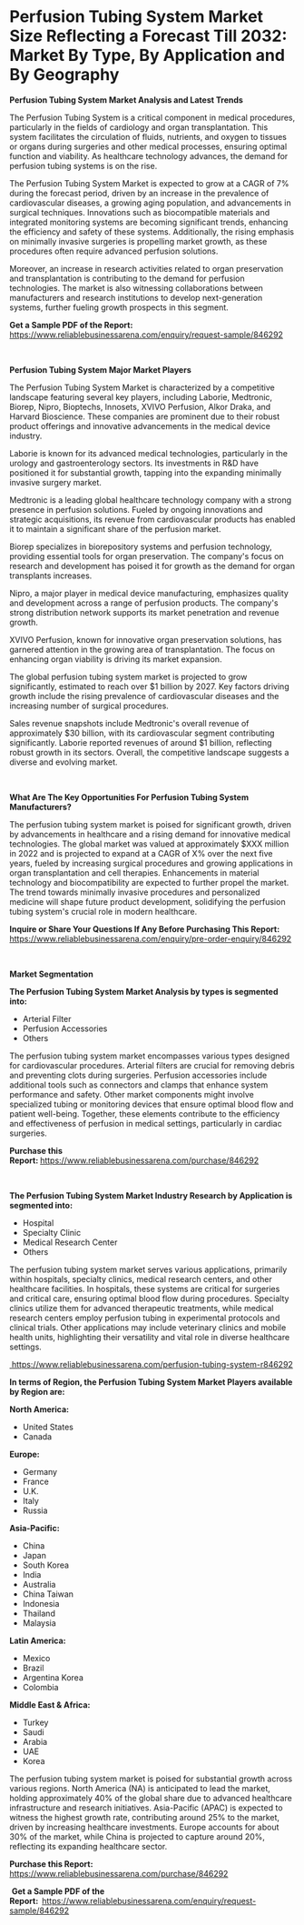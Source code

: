 <p><h1>Perfusion Tubing System Market Size Reflecting a Forecast Till 2032: Market By Type, By Application and By Geography</h1></p><p><strong>Perfusion Tubing System Market Analysis and Latest Trends</strong></p>
<p><p>The Perfusion Tubing System is a critical component in medical procedures, particularly in the fields of cardiology and organ transplantation. This system facilitates the circulation of fluids, nutrients, and oxygen to tissues or organs during surgeries and other medical processes, ensuring optimal function and viability. As healthcare technology advances, the demand for perfusion tubing systems is on the rise.</p><p>The Perfusion Tubing System Market is expected to grow at a CAGR of 7% during the forecast period, driven by an increase in the prevalence of cardiovascular diseases, a growing aging population, and advancements in surgical techniques. Innovations such as biocompatible materials and integrated monitoring systems are becoming significant trends, enhancing the efficiency and safety of these systems. Additionally, the rising emphasis on minimally invasive surgeries is propelling market growth, as these procedures often require advanced perfusion solutions.</p><p>Moreover, an increase in research activities related to organ preservation and transplantation is contributing to the demand for perfusion technologies. The market is also witnessing collaborations between manufacturers and research institutions to develop next-generation systems, further fueling growth prospects in this segment.</p></p>
<p><strong>Get a Sample PDF of the Report:&nbsp;</strong> <a href="https://www.reliablebusinessarena.com/enquiry/request-sample/846292?utm_campaign=3258&utm_medium=2&utm_source=Github&utm_content=ia&utm_term=13042025&utm_id=perfusion-tubing-system">https://www.reliablebusinessarena.com/enquiry/request-sample/846292</a></p>
<p>&nbsp;</p>
<p><strong>Perfusion Tubing System Major Market Players</strong></p>
<p><p>The Perfusion Tubing System Market is characterized by a competitive landscape featuring several key players, including Laborie, Medtronic, Biorep, Nipro, Bioptechs, Innosets, XVIVO Perfusion, Alkor Draka, and Harvard Bioscience. These companies are prominent due to their robust product offerings and innovative advancements in the medical device industry.</p><p>Laborie is known for its advanced medical technologies, particularly in the urology and gastroenterology sectors. Its investments in R&D have positioned it for substantial growth, tapping into the expanding minimally invasive surgery market.</p><p>Medtronic is a leading global healthcare technology company with a strong presence in perfusion solutions. Fueled by ongoing innovations and strategic acquisitions, its revenue from cardiovascular products has enabled it to maintain a significant share of the perfusion market.</p><p>Biorep specializes in biorepository systems and perfusion technology, providing essential tools for organ preservation. The company's focus on research and development has poised it for growth as the demand for organ transplants increases.</p><p>Nipro, a major player in medical device manufacturing, emphasizes quality and development across a range of perfusion products. The company's strong distribution network supports its market penetration and revenue growth.</p><p>XVIVO Perfusion, known for innovative organ preservation solutions, has garnered attention in the growing area of transplantation. The focus on enhancing organ viability is driving its market expansion.</p><p>The global perfusion tubing system market is projected to grow significantly, estimated to reach over $1 billion by 2027. Key factors driving growth include the rising prevalence of cardiovascular diseases and the increasing number of surgical procedures.</p><p>Sales revenue snapshots include Medtronic's overall revenue of approximately $30 billion, with its cardiovascular segment contributing significantly. Laborie reported revenues of around $1 billion, reflecting robust growth in its sectors. Overall, the competitive landscape suggests a diverse and evolving market.</p></p>
<p>&nbsp;</p>
<p><strong>What Are The Key Opportunities For Perfusion Tubing System Manufacturers?</strong></p>
<p><p>The perfusion tubing system market is poised for significant growth, driven by advancements in healthcare and a rising demand for innovative medical technologies. The global market was valued at approximately $XXX million in 2022 and is projected to expand at a CAGR of X% over the next five years, fueled by increasing surgical procedures and growing applications in organ transplantation and cell therapies. Enhancements in material technology and biocompatibility are expected to further propel the market. The trend towards minimally invasive procedures and personalized medicine will shape future product development, solidifying the perfusion tubing system's crucial role in modern healthcare.</p></p>
<p><strong>Inquire or Share Your Questions If Any Before Purchasing This Report:</strong> <a href="https://www.reliablebusinessarena.com/enquiry/pre-order-enquiry/846292?utm_campaign=3258&utm_medium=2&utm_source=Github&utm_content=ia&utm_term=13042025&utm_id=perfusion-tubing-system">https://www.reliablebusinessarena.com/enquiry/pre-order-enquiry/846292</a></p>
<p>&nbsp;</p>
<p><strong>Market Segmentation</strong></p>
<p><strong>The Perfusion Tubing System Market Analysis by types is segmented into:</strong></p>
<p><ul><li>Arterial Filter</li><li>Perfusion Accessories</li><li>Others</li></ul></p>
<p><p>The perfusion tubing system market encompasses various types designed for cardiovascular procedures. Arterial filters are crucial for removing debris and preventing clots during surgeries. Perfusion accessories include additional tools such as connectors and clamps that enhance system performance and safety. Other market components might involve specialized tubing or monitoring devices that ensure optimal blood flow and patient well-being. Together, these elements contribute to the efficiency and effectiveness of perfusion in medical settings, particularly in cardiac surgeries.</p></p>
<p><strong>Purchase this Report:&nbsp;</strong><a href="https://www.reliablebusinessarena.com/purchase/846292?utm_campaign=3258&utm_medium=2&utm_source=Github&utm_content=ia&utm_term=13042025&utm_id=perfusion-tubing-system">https://www.reliablebusinessarena.com/purchase/846292</a></p>
<p>&nbsp;</p>
<p><strong>The Perfusion Tubing System Market Industry Research by Application is segmented into:</strong></p>
<p><ul><li>Hospital</li><li>Specialty Clinic</li><li>Medical Research Center</li><li>Others</li></ul></p>
<p><p>The perfusion tubing system market serves various applications, primarily within hospitals, specialty clinics, medical research centers, and other healthcare facilities. In hospitals, these systems are critical for surgeries and critical care, ensuring optimal blood flow during procedures. Specialty clinics utilize them for advanced therapeutic treatments, while medical research centers employ perfusion tubing in experimental protocols and clinical trials. Other applications may include veterinary clinics and mobile health units, highlighting their versatility and vital role in diverse healthcare settings.</p></p>
<p><a href="https://www.reliablebusinessarena.com/perfusion-tubing-system-r846292?utm_campaign=3258&utm_medium=2&utm_source=Github&utm_content=ia&utm_term=13042025&utm_id=perfusion-tubing-system">&nbsp;https://www.reliablebusinessarena.com/perfusion-tubing-system-r846292</a></p>
<p><strong>In terms of Region, the Perfusion Tubing System Market Players available by Region are:</strong></p>
<p>
    <p> <strong> North America: </strong>
        <ul>
            <li>United States</li>
            <li>Canada</li>
        </ul>
        </p> 
    <p> <strong> Europe: </strong>
        <ul>
            <li>Germany</li>
            <li>France</li>
            <li>U.K.</li>
            <li>Italy</li>
            <li>Russia</li>
        </ul>
        </p> 
    <p> <strong> Asia-Pacific: </strong>
        <ul>
            <li>China</li>
            <li>Japan</li>
            <li>South Korea</li>
            <li>India</li>
            <li>Australia</li>
            <li>China Taiwan</li>
            <li>Indonesia</li>
            <li>Thailand</li>
            <li>Malaysia</li>
        </ul>
        </p> 
    <p> <strong> Latin America: </strong>
        <ul>
            <li>Mexico</li>
            <li>Brazil</li>
            <li>Argentina Korea</li>
            <li>Colombia</li>
        </ul>
        </p> 
    <p> <strong> Middle East & Africa: </strong>
        <ul>
            <li>Turkey</li>
            <li>Saudi</li>
            <li>Arabia</li>
            <li>UAE</li>
            <li>Korea</li>
        </ul>
    </p>
    </p>
<p><p>The perfusion tubing system market is poised for substantial growth across various regions. North America (NA) is anticipated to lead the market, holding approximately 40% of the global share due to advanced healthcare infrastructure and research initiatives. Asia-Pacific (APAC) is expected to witness the highest growth rate, contributing around 25% to the market, driven by increasing healthcare investments. Europe accounts for about 30% of the market, while China is projected to capture around 20%, reflecting its expanding healthcare sector.</p></p>
<p><strong>Purchase this Report: </strong><a href="https://www.reliablebusinessarena.com/purchase/846292?utm_campaign=3258&utm_medium=2&utm_source=Github&utm_content=ia&utm_term=13042025&utm_id=perfusion-tubing-system">https://www.reliablebusinessarena.com/purchase/846292</a></p>
<p>&nbsp;<strong>Get a Sample PDF of the Report:&nbsp;&nbsp;</strong><a href="https://www.reliablebusinessarena.com/enquiry/request-sample/846292?utm_campaign=3258&utm_medium=2&utm_source=Github&utm_content=ia&utm_term=13042025&utm_id=perfusion-tubing-system">https://www.reliablebusinessarena.com/enquiry/request-sample/846292</a></p>
<p><strong></strong></p>
<p><p></p><p></p><p></p></p>